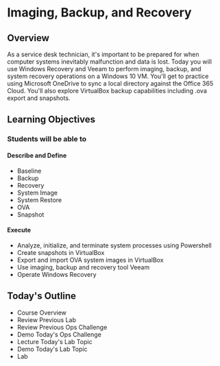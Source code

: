 # Imaging, Backup, and Recovery

## Overview

As a service desk technician, it's important to be prepared for when computer systems inevitably malfunction and data is lost. Today you will use Windows Recovery and Veeam to perform imaging, backup, and system recovery operations on a Windows 10 VM. You'll get to practice using Microsoft OneDrive to sync a local directory against the Office 365 Cloud. You'll also explore VirtualBox backup capabilities including .ova export and snapshots.

## Learning Objectives

### Students will be able to

#### Describe and Define

- Baseline
- Backup
- Recovery
- System Image
- System Restore
- OVA
- Snapshot

#### Execute

- Analyze, initialize, and terminate system processes using Powershell
- Create snapshots in VirtualBox
- Export and import OVA system images in VirtualBox
- Use imaging, backup and recovery tool Veeam
- Operate Windows Recovery

## Today's Outline

- Course Overview
- Review Previous Lab
- Review Previous Ops Challenge
- Demo Today's Ops Challenge
- Lecture Today's Lab Topic
- Demo Today's Lab Topic
- Lab
